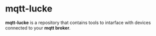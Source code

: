 # mqtt-lucke

**mqtt-lucke** is a repository that contains tools to intarface with devices connected to your **mqtt broker**.
